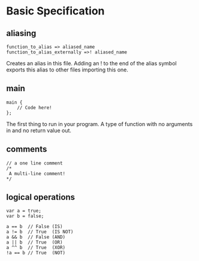 # Basic Specification

## aliasing

```beach
function_to_alias => aliased_name
function_to_alias_externally =>! aliased_name
```

Creates an alias in this file. Adding an ! to the end of the alias symbol exports this alias to other files importing this one.

## main

```beach
main {
    // Code here!
};
```

The first thing to run in your program. A type of function with no arguments in and no return value out.

## comments

```beach
// a one line comment
/*
 A multi-line comment!
*/
```

## logical operations

```beach
var a = true;
var b = false;

a == b  // False (IS)
a != b  // True  (IS NOT)
a && b  // False (AND)
a || b  // True  (OR)
a ^^ b  // True  (XOR)
!a == b // True  (NOT)

```
